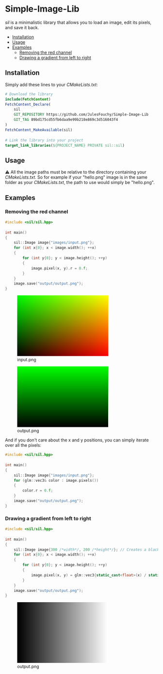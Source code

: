 # Simple-Image-Lib

*sil* is a minimalistic library that allows you to load an image, edit its pixels, and save it back.

- [Installation](#installation)
- [Usage](#usage)
- [Examples](#examples)
  - [Removing the red channel](#removing-the-red-channel)
  - [Drawing a gradient from left to right](#drawing-a-gradient-from-left-to-right)

## Installation

Simply add these lines to your *CMakeLists.txt*:

```cmake
# Download the library
include(FetchContent)
FetchContent_Declare(
    sil
    GIT_REPOSITORY https://github.com/JulesFouchy/Simple-Image-Lib
    GIT_TAG 89bd175cd55fb6daa9e99b218e869c3d516043f4
)
FetchContent_MakeAvailable(sil)

# Link the library into your project
target_link_libraries(${PROJECT_NAME} PRIVATE sil::sil)
```

## Usage

⚠️ All the image paths must be relative to the directory containing your *CMakeLists.txt*. So for example if your "hello.png" image is in the same folder as your *CMakeLists.txt*, the path to use would simply be "hello.png".

## Examples

### Removing the red channel

```cpp
#include <sil/sil.hpp>

int main()
{
    sil::Image image{"images/input.png"};
    for (int x{0}; x < image.width(); ++x)
    {
        for (int y{0}; y < image.height(); ++y)
        {
            image.pixel(x, y).r = 0.f;
        }
    }
    image.save("output/output.png");
}
```

<figure>
  <img src="tests/images/test.png" alt="input" />
  <figcaption>input.png</figcaption>
</figure>

<figure>
  <img src="tests/output/UseCase_RemoveRedChannel.png" alt="output" />
  <figcaption>output.png</figcaption>
</figure>

And if you don't care about the x and y positions, you can simply iterate over all the pixels:

```cpp
#include <sil/sil.hpp>

int main()
{
    sil::Image image{"images/input.png"};
    for (glm::vec3& color : image.pixels())
    {
        color.r = 0.f;
    }
    image.save("output/output.png");
}
```

### Drawing a gradient from left to right

```cpp
#include <sil/sil.hpp>

int main()
{
    sil::Image image{300 /*width*/, 200 /*height*/}; // Creates a black image with the given size.
    for (int x{0}; x < image.width(); ++x)
    {
        for (int y{0}; y < image.height(); ++y)
        {
            image.pixel(x, y) = glm::vec3{static_cast<float>(x) / static_cast<float>(image.width() - 1)};
        }
    }
    image.save("output/output.png");
}
```

<figure>
  <img src="./tests/output/UseCase_DrawGradientLeftToRight.png" alt="output" />
  <figcaption>output.png</figcaption>
</figure>